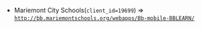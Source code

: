  - Mariemont City Schools(`client_id=19699`) => [`http://bb.mariemontschools.org/webapps/Bb-mobile-BBLEARN/`](http://bb.mariemontschools.org/webapps/Bb-mobile-BBLEARN/)
